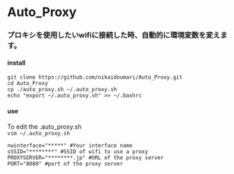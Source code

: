# Auto_Proxy  
### プロキシを使用したいwifiに接続した時、自動的に環境変数を変えます。  
  
#### install  
`git clone https://github.com/nikaidoumari/Auto_Proxy.git`  
`cd Auto_Proxy`  
`cp ./auto_proxy.sh ~/.auto_proxy.sh`  
`echo "export ~/.auto_proxy.sh" >> ~/.bashrc`  
#### use  
To edit the .auto_proxy.sh  
`vim ~/.auto_proxy.sh`  

```  
nwinterface="*****" #Your interface name  
sSSID="********" #SSID of wifi to use a proxy  
PROXYSERVER="********.jp" #URL of the proxy server  
PORT="8080" #port of the proxy server
```

